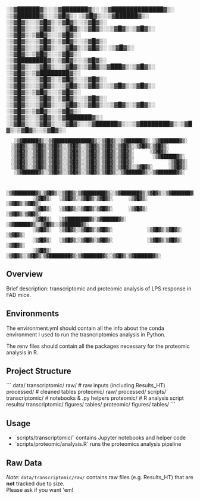 ░▒▓██████▓▒░░▒▓███████▓▒░       ░▒▓██████████████▓▒░ ░▒▓██████▓▒░░▒▓█▓▒░      ░▒▓█▓▒░░▒▓██████▓▒░       
░▒▓█▓▒░░▒▓█▓▒░▒▓█▓▒░░▒▓█▓▒░      ░▒▓█▓▒░░▒▓█▓▒░░▒▓█▓▒░▒▓█▓▒░░▒▓█▓▒░▒▓█▓▒░      ░▒▓█▓▒░▒▓█▓▒░░▒▓█▓▒░      
░▒▓█▓▒░░▒▓█▓▒░▒▓█▓▒░░▒▓█▓▒░      ░▒▓█▓▒░░▒▓█▓▒░░▒▓█▓▒░▒▓█▓▒░      ░▒▓█▓▒░      ░▒▓█▓▒░▒▓█▓▒░░▒▓█▓▒░      
░▒▓████████▓▒░▒▓█▓▒░░▒▓█▓▒░      ░▒▓█▓▒░░▒▓█▓▒░░▒▓█▓▒░▒▓█▓▒▒▓███▓▒░▒▓█▓▒░      ░▒▓█▓▒░▒▓████████▓▒░      
░▒▓█▓▒░░▒▓█▓▒░▒▓█▓▒░░▒▓█▓▒░      ░▒▓█▓▒░░▒▓█▓▒░░▒▓█▓▒░▒▓█▓▒░░▒▓█▓▒░▒▓█▓▒░      ░▒▓█▓▒░▒▓█▓▒░░▒▓█▓▒░      
░▒▓█▓▒░░▒▓█▓▒░▒▓█▓▒░░▒▓█▓▒░      ░▒▓█▓▒░░▒▓█▓▒░░▒▓█▓▒░▒▓█▓▒░░▒▓█▓▒░▒▓█▓▒░      ░▒▓█▓▒░▒▓█▓▒░░▒▓█▓▒░      
░▒▓█▓▒░░▒▓█▓▒░▒▓███████▓▒░       ░▒▓█▓▒░░▒▓█▓▒░░▒▓█▓▒░░▒▓██████▓▒░░▒▓████████▓▒░▒▓█▓▒░▒▓█▓▒░░▒▓█▓▒░      
                                                                                                         
                                                                                                         
       ░▒▓██████▓▒░░▒▓██████████████▓▒░░▒▓█▓▒░░▒▓██████▓▒░ ░▒▓███████▓▒░                                 
      ░▒▓█▓▒░░▒▓█▓▒░▒▓█▓▒░░▒▓█▓▒░░▒▓█▓▒░▒▓█▓▒░▒▓█▓▒░░▒▓█▓▒░▒▓█▓▒░                                        
      ░▒▓█▓▒░░▒▓█▓▒░▒▓█▓▒░░▒▓█▓▒░░▒▓█▓▒░▒▓█▓▒░▒▓█▓▒░      ░▒▓█▓▒░                                        
      ░▒▓█▓▒░░▒▓█▓▒░▒▓█▓▒░░▒▓█▓▒░░▒▓█▓▒░▒▓█▓▒░▒▓█▓▒░       ░▒▓██████▓▒░                                  
      ░▒▓█▓▒░░▒▓█▓▒░▒▓█▓▒░░▒▓█▓▒░░▒▓█▓▒░▒▓█▓▒░▒▓█▓▒░             ░▒▓█▓▒░                                 
      ░▒▓█▓▒░░▒▓█▓▒░▒▓█▓▒░░▒▓█▓▒░░▒▓█▓▒░▒▓█▓▒░▒▓█▓▒░░▒▓█▓▒░      ░▒▓█▓▒░                                 
       ░▒▓██████▓▒░░▒▓█▓▒░░▒▓█▓▒░░▒▓█▓▒░▒▓█▓▒░░▒▓██████▓▒░░▒▓███████▓▒░                                  
                                                                                                         
                                                                                                         
           ░▒▓████████▓▒░▒▓█▓▒░░▒▓█▓▒░▒▓████████▓▒░░▒▓███████▓▒░▒▓█▓▒░░▒▓███████▓▒░                      
              ░▒▓█▓▒░   ░▒▓█▓▒░░▒▓█▓▒░▒▓█▓▒░      ░▒▓█▓▒░      ░▒▓█▓▒░▒▓█▓▒░                             
              ░▒▓█▓▒░   ░▒▓█▓▒░░▒▓█▓▒░▒▓█▓▒░      ░▒▓█▓▒░      ░▒▓█▓▒░▒▓█▓▒░                             
              ░▒▓█▓▒░   ░▒▓████████▓▒░▒▓██████▓▒░  ░▒▓██████▓▒░░▒▓█▓▒░░▒▓██████▓▒░                       
              ░▒▓█▓▒░   ░▒▓█▓▒░░▒▓█▓▒░▒▓█▓▒░             ░▒▓█▓▒░▒▓█▓▒░      ░▒▓█▓▒░                      
              ░▒▓█▓▒░   ░▒▓█▓▒░░▒▓█▓▒░▒▓█▓▒░             ░▒▓█▓▒░▒▓█▓▒░      ░▒▓█▓▒░                      
              ░▒▓█▓▒░   ░▒▓█▓▒░░▒▓█▓▒░▒▓████████▓▒░▒▓███████▓▒░░▒▓█▓▒░▒▓███████▓▒░                       
                                                                                         

## Overview  
Brief description: transcriptomic and proteomic analysis of LPS response in FAD mice.

## Environments
The environment.yml should contain all the info about the conda environment I used to run the trasncriptomics analysis in Python.

The renv files should contain all the packages necessary for the proteomic analysis in R.

## Project Structure  
\`\`\`
data/
  transcriptomic/
    raw/         # raw inputs (including Results_HT)
    processed/   # cleaned tables
  proteomic/
    raw/
    processed/
scripts/
  transcriptomic/ # notebooks & .py helpers
  proteomic/      # R analysis script
results/
  transcriptomic/
    figures/ tables/
  proteomic/
    figures/ tables/
\`\`\`

## Usage  
- \`scripts/transcriptomic/\` contains Jupyter notebooks and helper code  
- \`scripts/proteomic/analysis.R\` runs the proteomics analysis pipeline  



## Raw Data  
*Note:* `data/transcriptomic/raw/` contains raw files (e.g. Results_HT) that are **not** tracked due to size.  
Please ask if you want 'em!
